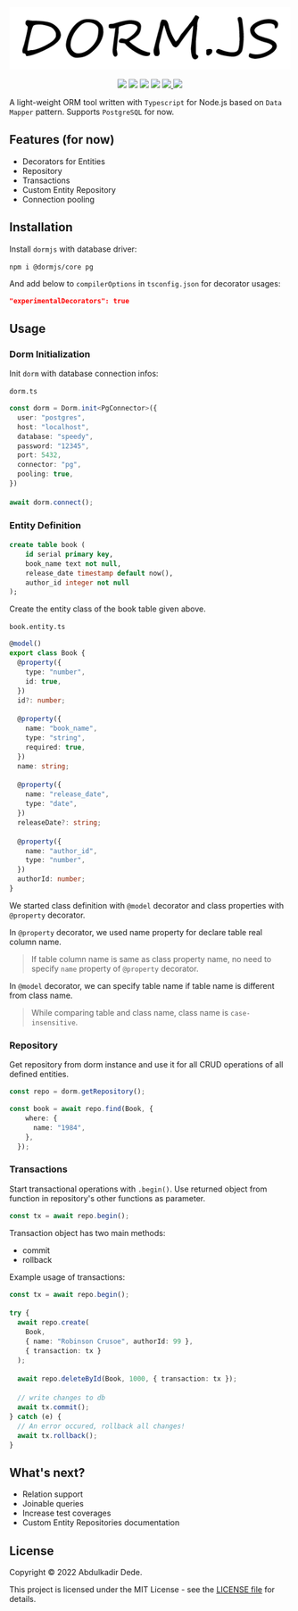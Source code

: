 <p align="center">
  <img src="./public/logo-dormjs.png">
</p>

<p align="center">
  <img src="https://img.shields.io/github/license/akadirdev/dorm">
  <img src="https://img.shields.io/github/package-json/v/akadirdev/dorm">
  <img src="https://img.shields.io/npm/dw/@dormjs/core">
  <img src="https://img.shields.io/github/last-commit/akadirdev/dorm">
  <a href="https://gitter.im/dorm-js/community">
    <img src="https://badges.gitter.im/dorm-js/community.svg" >
  </a>
  <img src="https://dl.circleci.com/status-badge/img/gh/akadirdev/dorm/tree/master.svg?style=shield">
</p>

A light-weight ORM tool written with `Typescript` for Node.js based on `Data Mapper` pattern. Supports `PostgreSQL` for now.

## Features (for now)

- Decorators for Entities
- Repository
- Transactions
- Custom Entity Repository
- Connection pooling

## Installation

Install `dormjs` with database driver:

`npm i @dormjs/core pg`

And add below to `compilerOptions` in `tsconfig.json` for decorator usages:

```json
"experimentalDecorators": true
```

## Usage

### Dorm Initialization

Init `dorm` with database connection infos:

`dorm.ts`

```TypeScript
const dorm = Dorm.init<PgConnector>({
  user: "postgres",
  host: "localhost",
  database: "speedy",
  password: "12345",
  port: 5432,
  connector: "pg",
  pooling: true,
})

await dorm.connect();
```

### Entity Definition

```sql
create table book (
    id serial primary key,
    book_name text not null,
    release_date timestamp default now(),
    author_id integer not null
);
```

Create the entity class of the book table given above.

`book.entity.ts`

```TypeScript
@model()
export class Book {
  @property({
    type: "number",
    id: true,
  })
  id?: number;

  @property({
    name: "book_name",
    type: "string",
    required: true,
  })
  name: string;

  @property({
    name: "release_date",
    type: "date",
  })
  releaseDate?: string;

  @property({
    name: "author_id",
    type: "number",
  })
  authorId: number;
}
```

We started class definition with `@model` decorator and class properties with `@property` decorator.

In `@property` decorator, we used name property for declare table real column name.

> If table column name is same as class property name, no need to specify `name` property of `@property` decorator.

In `@model` decorator, we can specify table name if table name is different from class name.

> While comparing table and class name, class name is `case-insensitive`.

### Repository

Get repository from dorm instance and use it for all CRUD operations of all defined entities.

```TypeScript
const repo = dorm.getRepository();
```

```TypeScript
const book = await repo.find(Book, {
    where: {
      name: "1984",
    },
  });
```

### Transactions

Start transactional operations with `.begin()`. Use returned object from function in repository's other functions as parameter.

```TypeScript
const tx = await repo.begin();
```

Transaction object has two main methods:

- commit
- rollback

Example usage of transactions:

```TypeScript
const tx = await repo.begin();

try {
  await repo.create(
    Book,
    { name: "Robinson Crusoe", authorId: 99 },
    { transaction: tx }
  );

  await repo.deleteById(Book, 1000, { transaction: tx });

  // write changes to db
  await tx.commit();
} catch (e) {
  // An error occured, rollback all changes!
  await tx.rollback();
}
```

## What's next?

- Relation support
- Joinable queries
- Increase test coverages
- Custom Entity Repositories documentation

## License

Copyright © 2022 Abdulkadir Dede.

This project is licensed under the MIT License - see the [LICENSE file](https://github.com/akadirdev/dorm/blob/master/LICENSE.md "LICENSE") for details.
